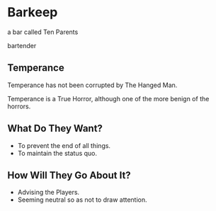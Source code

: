 # Barkeep

a bar called Ten Parents

bartender

## Temperance

Temperance has not been corrupted by The Hanged Man.

Temperance is a True Horror, although one of the more benign of the horrors.



## What Do They Want?

* To prevent the end of all things.
* To maintain the status quo.

## How Will They Go About It?

* Advising the Players.
* Seeming neutral so as not to draw attention.